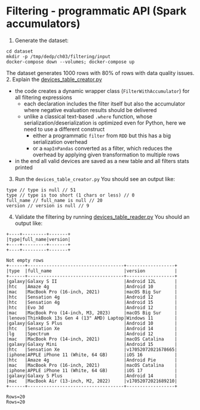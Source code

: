 # Filtering - programmatic API (Spark accumulators)

1. Generate the dataset:
```
cd dataset
mkdir -p /tmp/dedp/ch03/filtering/input
docker-compose down --volumes; docker-compose up
```
The dataset generates 1000 rows with 80% of rows with data quality issues. 
2. Explain the [devices_table_creator.py](devices_table_creator.py)
* the code creates a dynamic wrapper class (`FilterWithAccumulator`) for all filtering expressions
  * each declaration includes the filter itself but also the accumulator where negative evaluation results should be
    delivered
  * unlike a classical text-based `.where` function, whose serialization/deserialization is optimized even for Python,
    here we need to use a different construct
    * either a programmatic `filter` from `RDD` but this has a big serialization overhead
    * or a `mapInPandas` converted as a filter, which reduces the overhead by applying given transformation to multiple
      rows
* in the end all valid devices are saved as a new table and all filters stats printed
3. Run the `devices_table_creator.py`
You should see an output like:
```
type // type is null // 51
type // type is too short (1 chars or less) // 0
full_name // full_name is null // 20
version // version is null // 9
```

4. Validate the filtering by running [devices_table_reader.py](devices_table_reader.py)
You should an output like:
```
+----+---------+-------+
|type|full_name|version|
+----+---------+-------+
+----+---------+-------+

Not empty rows
+------+------------------------------------+------------------+
|type  |full_name                           |version           |
+------+------------------------------------+------------------+
|galaxy|Galaxy S II                         |Android 12L       |
|htc   |Amaze 4g                            |Android 10        |
|mac   |MacBook Pro (16-inch, 2021)         |macOS Big Sur     |
|htc   |Sensation 4g                        |Android 12        |
|htc   |Sensation 4g                        |Android 15        |
|htc   |Evo 3d                              |Android 12        |
|mac   |MacBook Pro (14-inch, M3, 2023)     |macOS Big Sur     |
|lenovo|ThinkBook 13s Gen 4 (13" AMD) Laptop|Windows 11        |
|galaxy|Galaxy S Plus                       |Android 10        |
|htc   |Sensation Xe                        |Android 14        |
|lg    |Spectrum                            |Android 12        |
|mac   |MacBook Pro (14-inch, 2021)         |macOS Catalina    |
|galaxy|Galaxy Mini                         |Android 15        |
|htc   |Sensation Xe                        |v17052072021678665|
|iphone|APPLE iPhone 11 (White, 64 GB)      |iOS 16            |
|htc   |Amaze 4g                            |Android Pie       |
|mac   |MacBook Pro (16-inch, 2021)         |macOS Catalina    |
|iphone|APPLE iPhone 11 (White, 64 GB)      |iOS 17            |
|galaxy|Galaxy S Plus                       |Android 14        |
|mac   |MacBook Air (13-inch, M2, 2022)     |v17052072021689210|
+------+------------------------------------+------------------+

Rows=20
Rows=20
```